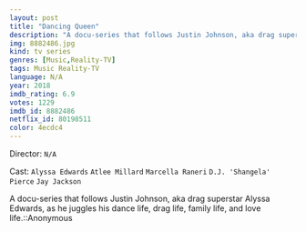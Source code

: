 ```yaml
---
layout: post
title: "Dancing Queen"
description: "A docu-series that follows Justin Johnson, aka drag superstar Alyssa Edwards, as he juggles his dance life, drag life, family life, and love life.::Anonymous.."
img: 8882486.jpg
kind: tv series
genres: [Music,Reality-TV]
tags: Music Reality-TV 
language: N/A
year: 2018
imdb_rating: 6.9
votes: 1229
imdb_id: 8882486
netflix_id: 80198511
color: 4ecdc4
---
```

Director: `N/A`  

Cast: `Alyssa Edwards` `Atlee Millard` `Marcella Raneri` `D.J. 'Shangela' Pierce` `Jay Jackson` 

A docu-series that follows Justin Johnson, aka drag superstar Alyssa Edwards, as he juggles his dance life, drag life, family life, and love life.::Anonymous